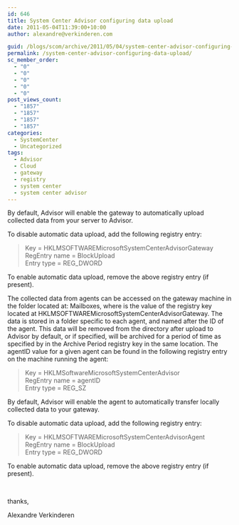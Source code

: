 ```yaml
---
id: 646
title: System Center Advisor configuring data upload
date: 2011-05-04T11:39:00+10:00
author: alexandre@verkinderen.com

guid: /blogs/scom/archive/2011/05/04/system-center-advisor-configuring-data-upload.aspx
permalink: /system-center-advisor-configuring-data-upload/
sc_member_order:
  - "0"
  - "0"
  - "0"
  - "0"
  - "0"
post_views_count:
  - "1857"
  - "1857"
  - "1857"
  - "1857"
categories:
  - SystemCenter
  - Uncategorized
tags:
  - Advisor
  - Cloud
  - gateway
  - registry
  - system center
  - system center advisor
---
```

By default, Advisor will enable the gateway to automatically upload collected data from your server to Advisor. 

To disable automatic data upload, add the following registry entry: 

> Key = HKLMSOFTWAREMicrosoftSystemCenterAdvisorGateway  
> RegEntry name = BlockUpload  
> Entry type = REG_DWORD 

To enable automatic data upload, remove the above registry entry (if present). 

The collected data from agents can be accessed on the gateway machine in the folder located at: <GatewayDataRoot>Mailboxes, where <GatewayDataRoot> is the value of the registry key located at HKLMSOFTWAREMicrosoftSystemCenterAdvisorGateway. The data is stored in a folder specific to each agent, and named after the ID of the agent. This data will be removed from the directory after upload to Advisor by default, or if specified, will be archived for a period of time as specified by in the Archive Period registry key in the same location. The agentID value for a given agent can be found in the following registry entry on the machine running the agent: 

> Key = HKLMSoftwareMicrosoftSystemCenterAdvisor  
> RegEntry name = agentID  
> Entry type = REG_SZ

By default, Advisor will enable the agent to automatically transfer locally collected data to your gateway. 

To disable automatic data upload, add the following registry entry: 

> Key = HKLMSOFTWAREMicrosoftSystemCenterAdvisorAgent  
> RegEntry name = BlockUpload  
> Entry type = REG_DWORD

To enable automatic data upload, remove the above registry entry (if present). 

&#160;

thanks,

Alexandre Verkinderen
